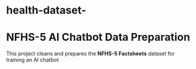 # health-dataset-
# NFHS-5 AI Chatbot Data Preparation

This project cleans and prepares the **NFHS-5 Factsheets** dataset for training an AI chatbot

